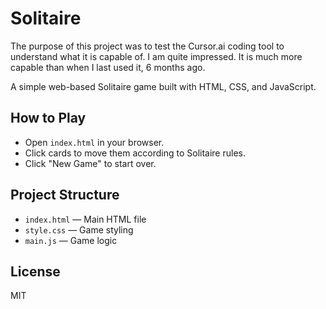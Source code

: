 # Solitaire

The purpose of this project was to test the Cursor.ai coding tool to understand what it is capable of. I am quite impressed. It is much more capable than when I last used it, 6 months ago.

A simple web-based Solitaire game built with HTML, CSS, and JavaScript.

## How to Play

- Open `index.html` in your browser.
- Click cards to move them according to Solitaire rules.
- Click "New Game" to start over.

## Project Structure

- `index.html` — Main HTML file
- `style.css` — Game styling
- `main.js` — Game logic

## License

MIT 